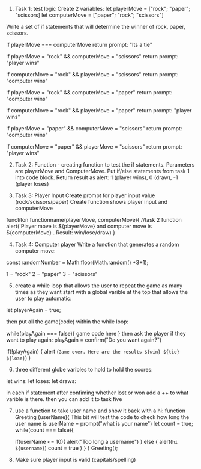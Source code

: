 1. Task 1: test logic 
Create 2 variables:
let playerMove = ["rock"; "paper"; "scissors]
let computerMove = ["paper"; "rock"; "scissors"]

Write a set of if statements that will determine the winner of rock, paper, scissors.

if playerMove === computerMove 
return prompt: "Its a tie"

if playerMove = "rock" && computerMove = "scissors" 
return prompt: "player wins"

if computerMove = "rock" && playerMove = "scissors" 
return prompt: "computer wins"

if playerMove = "rock" && computerMove = "paper" 
return prompt: "computer wins"

if computerMove  = "rock" && playerMove = "paper" 
return prompt: "player wins"

if playerMove = "paper" && computerMove = "scissors"
return prompt: "computer wins"

if computerMove = "paper" && playerMove = "scissors"
return prompt: "player wins"

2. Task 2: Function - creating function to test the if statements.
Parameters are playerMove and ComputerMove. 
Put if/else statements from task 1 into code block. 
Return result as alert: 1 (player wins), 0 (draw), -1 (player loses)

3. Task 3: Player Input
Create prompt for player input value (rock/scissors/paper)
Create function shows player input and computerMove 

functiton functionname(playerMove, computerMove){
    //task 2 function alert(`Player move is ${playerMove} and computer move is ${computerMove} . Result: win/lose/draw)
}

<!-- how display result? (1, 0, -1) -->

4. Task 4: Computer player
Write a function that generates a random computer move: 

const randomNumber =  Math.floor(Math.random() *3+1);

1 = "rock"
2 = "paper"
3 = "scissors"

5. create a while loop that allows the user to repeat the game as many times as they want 
start with a global varible at the top that allows the user to play automatic: 

let playerAgain = true;

then put all the game(code) within the while loop:

while(playAgain === false){
game code here
}
then ask the player if they want to play again:
playAgain = confirm("Do you want again?")

if(!playAgain) {
alert (`Game over. Here are the results ${win} ${tie} ${lose}`)
}

6. three different globe varibles to hold to hold the scores:

let wins:
let loses:
let draws:

in each if statement after confiming whether lost or won add a ++ to what varible is there.
then you can add it to task five

7. use a function to take user name and show it back with a hi:
function Greeting (userName){
    This bit will test the code to check how long the user name is
    userName = prompt("what is your name")
    let count = true;
    while(count === false){

    if(userName <= 10){
        alert("Too long a username")
    } else {
    alert(`hi ${username}`)
    count = true
    }
    }
}
Greeting();

8. Make sure player input is valid (capitals/spelling)
